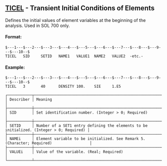 ## [TICEL](https://help.hexagonmi.com/bundle/MSC_Nastran_2022.4/page/Nastran_Combined_Book/qrg/bulktuv/TOC.TICEL.xhtml) - Transient Initial Conditions of Elements

Defines the initial values of element variables at the beginning of the analysis. Used in SOL 700 only.

#### Format:

```nastran
$---1---$---2---$---3---$---4---$---5---$---6---$---7---$---8---$---9---$---10--$
TICEL   SID     SETID   NAME1   VALUE1  NAME2   VALUE2  -etc.-                  
```

#### Example:

```nastran
$---1---$---2---$---3---$---4---$---5---$---6---$---7---$---8---$---9---$---10--$
TICEL   3       40      DENSITY 100.    SIE     1.E5                            
```

```text
┌───────────┬─────────────────────────────────────────────────────────────────────────────────────────┐
│ Describer │ Meaning                                                                                 │
├───────────┼─────────────────────────────────────────────────────────────────────────────────────────┤
│ SID       │ Set identification number. (Integer > 0; Required)                                      │
├───────────┼─────────────────────────────────────────────────────────────────────────────────────────┤
│ SETID     │ Number of a SET1 entry defining the elements to be initialized. (Integer > 0; Required) │
├───────────┼─────────────────────────────────────────────────────────────────────────────────────────┤
│ NAMEi     │ Element variable to be initialized. See Remark 5. (Character; Required)                 │
├───────────┼─────────────────────────────────────────────────────────────────────────────────────────┤
│ VALUEi    │ Value of the variable. (Real; Required)                                                 │
└───────────┴─────────────────────────────────────────────────────────────────────────────────────────┘
```
